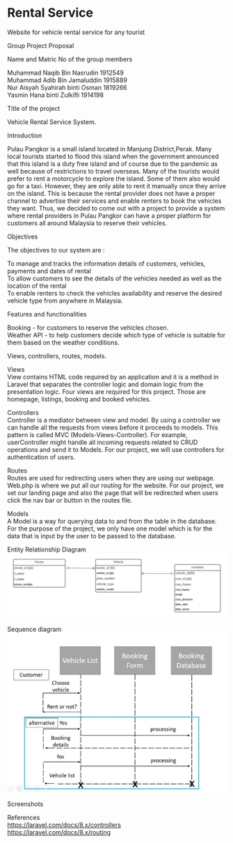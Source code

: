 # Rental Service
Website for vehicle rental service for any tourist

Group Project Proposal <br>


Name and Matric No of the group members<br>

Muhammad Naqib Bin Nasrudin 1912549<br>
Muhammad Adib Bin Jamaluddin 1915889<br>
Nur Aisyah Syahirah binti Osman 1819266<br>
Yasmin Hana binti Zulkifli 1914198<br>

Title of the project<br>

Vehicle Rental Service System.<br>

Introduction<br>

Pulau Pangkor is a small island located in Manjung District,Perak. Many local tourists started to flood this island when the government announced that this island is a duty free island and of course due to the pandemic as well because of restrictions to travel overseas. Many of the tourists would prefer to rent a motorcycle to explore the island. Some of them also would go for a taxi. However, they are only able to rent it manually once they arrive on the island. This is because the rental provider does not have a proper channel to advertise their services and enable renters to book the vehicles they want. Thus, we decided to come out with a project to provide a system where rental providers in Pulau Pangkor can have a proper platform for customers all around Malaysia to reserve their vehicles.<br> 

Objectives<br>

The objectives to our system are :<br>

To manage and tracks the information details of customers, vehicles, payments and dates of rental<br>
To allow customers to see the details of the vehicles needed as well as the location of the rental<br>
To enable renters to check the vehicles availability and reserve the desired vehicle type from anywhere in Malaysia.<br>

Features and functionalities<br>

Booking - for customers to reserve the vehicles chosen.<br>
Weather API - to help customers decide which type of vehicle is suitable for them based on the weather conditions.<br>

Views, controllers, routes, models. <br>

Views <br>
View contains HTML code required by an application and it is a method in Laravel that separates the controller logic and domain logic from the presentation logic. Four views are required for this project. Those are homepage, listings, booking and booked vehicles. <br>

Controllers<br>
Controller is a mediator between view and model. By using a controller we can handle all the requests from views before it proceeds to models. This pattern is called MVC (Models-Views-Controller). For example, userController might handle all incoming requests related to CRUD operations and send it to Models. For our project, we will use controllers for authentication of users.<br>

Routes<br>
Routes are used for redirecting users when they are using our webpage. Web.php is where we put all our routing for the website. For our project, we set our landing page and also the page that will be redirected when users click the nav bar or button in the routes file.<br>

Models<br>
A Model is a way for querying data to and from the table in the database. For the purpose of the project, we only have one model which is for the data that is input by the user to be passed to the database.<br>


Entity Relationship Diagram<br>
![alt text](ERD.png)






Sequence diagram<br>
![alt text](seqDiag.jpg)


Screenshots<br>

References<br>
https://laravel.com/docs/8.x/controllers<br>
https://laravel.com/docs/8.x/routing<br>


